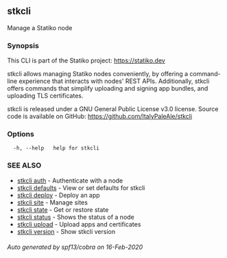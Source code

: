 ## stkcli

Manage a Statiko node

### Synopsis

This CLI is part of the Statiko project: https://statiko.dev

stkcli allows managing Statiko nodes conveniently, by offering a command-line experience that interacts with nodes' REST APIs.
Additionally, stkcli offers commands that simplify uploading and signing app bundles, and uploading TLS certificates.

stkcli is released under a GNU General Public License v3.0 license. Source code is available on GitHub: https://github.com/ItalyPaleAle/stkcli


### Options

```
  -h, --help   help for stkcli
```

### SEE ALSO

* [stkcli auth](stkcli_auth.md)	 - Authenticate with a node
* [stkcli defaults](stkcli_defaults.md)	 - View or set defaults for stkcli
* [stkcli deploy](stkcli_deploy.md)	 - Deploy an app
* [stkcli site](stkcli_site.md)	 - Manage sites
* [stkcli state](stkcli_state.md)	 - Get or restore state
* [stkcli status](stkcli_status.md)	 - Shows the status of a node
* [stkcli upload](stkcli_upload.md)	 - Upload apps and certificates
* [stkcli version](stkcli_version.md)	 - Show stkcli version

###### Auto generated by spf13/cobra on 16-Feb-2020
